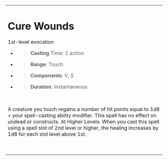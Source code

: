 
<table><tbody><tr class="odd"><td><h1 id="cure-wounds"><strong>Cure Wounds</strong></h1><p>1st-level evocation</p><ul><li><blockquote><p><strong>Casting</strong> Time: 1 action</p></blockquote></li><li><blockquote><p><strong>Range</strong>: Touch</p></blockquote></li><li><blockquote><p><strong>Components</strong>: V, S</p></blockquote></li><li><blockquote><p><strong>Duration</strong>: Instantaneous</p></blockquote></li></ul><p> </p><p>A creature you touch regains a number of hit points equal to 1d8 + your spell-casting ability modifier. This spell has no effect on undead or constructs. At Higher Levels. When you cast this spell using a spell slot of 2nd level or higher, the healing increases by 1d8 for each slot level above 1st.</p><p> </p></td></tr></tbody></table>